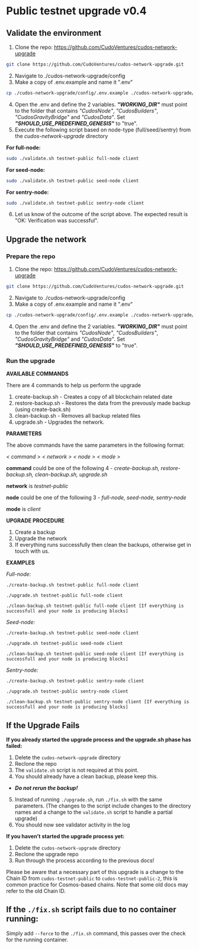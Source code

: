 # Public testnet upgrade v0.4

## Validate the environment

1. Clone the repo: https://github.com/CudoVentures/cudos-network-upgrade
```bash
git clone https://github.com/CudoVentures/cudos-network-upgrade.git
```
2. Navigate to ./cudos-network-upgrade/config
3. Make a copy of .env.example and name it ".env"
```bash
cp ./cudos-network-upgrade/config/.env.example ./cudos-network-upgrade/config/.env
```
4. Open the .env and define the 2 variables. <em>**"WORKING_DIR"**</em> must point to the folder that contains <em>"CudosNode"</em>, <em>"CudosBuilders"</em>, <em>"CudosGravityBridge"</em> and <em>"CudosData"</em>. Set <em>**"SHOULD_USE_PREDEFINED_GENESIS"**</em> to "true".
5. Execute the following script based on node-type (full/seed/sentry) from the <em>cudos-network-upgrade</em> directory

**For full-node:**
```bash
sudo ./validate.sh testnet-public full-node client
```

**For seed-node:**
```bash
sudo ./validate.sh testnet-public seed-node client
```

**For sentry-node:**
```bash
sudo ./validate.sh testnet-public sentry-node client
```

6. Let us know of the outcome of the script above. The expected result is "OK: Verification was successful".

## Upgrade the network

### Prepare the repo

1. Clone the repo: https://github.com/CudoVentures/cudos-network-upgrade
```bash
git clone https://github.com/CudoVentures/cudos-network-upgrade.git
```
2. Navigate to ./cudos-network-upgrade/config
3. Make a copy of .env.example and name it ".env"
```bash
cp ./cudos-network-upgrade/config/.env.example ./cudos-network-upgrade/config/.env
```
4. Open the .env and define the 2 variables. <em>**"WORKING_DIR"**</em> must point to the folder that contains <em>"CudosNode"</em>, <em>"CudosBuilders"</em>, <em>"CudosGravityBridge"</em> and <em>"CudosData"</em>. Set <em>**"SHOULD_USE_PREDEFINED_GENESIS"**</em> to "true".

### Run the upgrade

**AVAILABLE COMMANDS**

There are 4 commands to help us perform the upgrade

1. create-backup.sh - Creates a copy of all blockchain related date
2. restore-backup.sh - Restores the data from the prevously made backup (using create-back.sh)
3. clean-backup.sh - Removes all backup related files
4. upgrade.sh - Upgrades the network.

**PARAMETERS**

The above commands have the same parameters in the following format:

<em>< command > < network > < node > < mode ></em>

**command** could be one of the following 4 - <em>create-backup.sh, restore-backup.sh, clean-backup.sh, upgrade.sh</em>

**network** is <em>testnet-public</em>

**node** could be one of the following 3 - <em>full-node, seed-node, sentry-node</em>

**mode** is <em>client</em>

**UPGRADE PROCEDURE**

1. Create a backup
2. Upgrade the network
3. If everything runs successfully then clean the backups, otherwise get in touch with us.

**EXAMPLES**

<em>Full-node:</em>
```
./create-backup.sh testnet-public full-node client

./upgrade.sh testnet-public full-node client

./clean-backup.sh testnet-public full-node client [If everything is successfull and your node is producing blocks] 
```

<em>Seed-node:</em>
```
./create-backup.sh testnet-public seed-node client

./upgrade.sh testnet-public seed-node client

./clean-backup.sh testnet-public seed-node client [If everything is successfull and your node is producing blocks] 
```
<em>Sentry-node:</em>
```
./create-backup.sh testnet-public sentry-node client

./upgrade.sh testnet-public sentry-node client

./clean-backup.sh testnet-public sentry-node client [If everything is successfull and your node is producing blocks] 
```
## If the Upgrade Fails
**If you already started the upgrade process and the upgrade.sh phase has failed:**
1. Delete the `cudos-network-upgrade` directory
2. Reclone the repo
3. The `validate.sh` script is not required at this point.
4. You should already have a clean backup, please keep this.
- <em>  **Do not rerun the backup!** </em>
5. Instead of running `./upgrade.sh`, run `./fix.sh` with the same parameters.
(The changes to the script include changes to the directory names and a change to the `validate.sh` script to handle a partial upgrade)
6. You should now see validator activity in the log

**If you haven’t started the upgrade process yet:**
1. Delete the `cudos-network-upgrade` directory
2. Reclone the upgrade repo
3. Run through the process according to the previous docs!

Please be aware that a necessary part of this upgrade is a change to the Chain ID from `cudos-testnet-public` to `cudos-testnet-public-2`, this is common practice for Cosmos-based chains. Note that some old docs may refer to the old Chain ID.

## If the `./fix.sh` script fails due to no container running:
Simply add `--force` to the `./fix.sh` command, this passes over the check for the running container.
